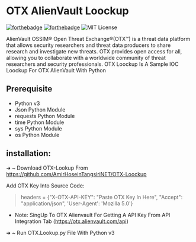 # OTX AlienVault Loockup
[![forthebadge](https://forthebadge.com/images/badges/made-with-python.svg)](https://forthebadge.com)
[![forthebadge](https://forthebadge.com/images/badges/built-with-love.svg)](https://forthebadge.com)
![MIT License](https://img.shields.io/static/v1?label=License&message=MIT&color=RED)

AlienVault OSSIM® Open Threat Exchange®(OTX™) is a threat data platform that allows security researchers and threat data producers to share research and investigate new threats. OTX provides open access for all, allowing you to collaborate with a worldwide community of threat researchers and security professionals. OTX Loockup Is A Sample IOC Loockup For OTX AlienVault With Python

## Prerequisite
* Python v3
* Json Python Module
* requests Python Module
* time Python Module
* sys Python Module
* os Python Module

## installation:
➜  ~ Download OTX-Lookup From https://github.com/AmirHoseinTangsiriNET/OTX-Loockup

Add OTX Key Into Source Code:

> headers = {"X-OTX-API-KEY": "Paste OTX Key In Here",
>		   "Accept": "application/json",
>		   'User-Agent': 'Mozilla 5.0'}
>		   
* Note: SingUp To OTX Alienvault For Getting A API Key From API Integration Tab (https://otx.alienvault.com/api)

➜  ~ Run OTX.Lookup.py File With Python v3
